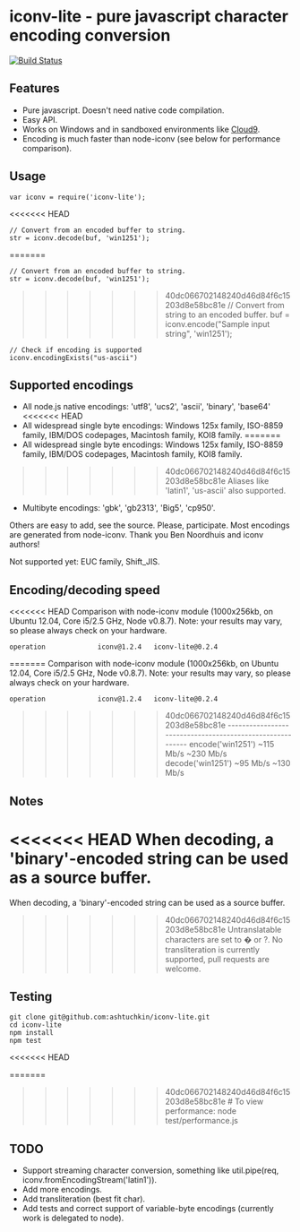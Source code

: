 iconv-lite - pure javascript character encoding conversion
======================================================================

[![Build Status](https://secure.travis-ci.org/ashtuchkin/iconv-lite.png?branch=master)](http://travis-ci.org/ashtuchkin/iconv-lite)

## Features

*   Pure javascript. Doesn't need native code compilation.
*   Easy API.
*   Works on Windows and in sandboxed environments like [Cloud9](http://c9.io).
*   Encoding is much faster than node-iconv (see below for performance comparison).

## Usage

    var iconv = require('iconv-lite');
<<<<<<< HEAD

    // Convert from an encoded buffer to string.
    str = iconv.decode(buf, 'win1251');

=======
    
    // Convert from an encoded buffer to string.
    str = iconv.decode(buf, 'win1251');
    
>>>>>>> 40dc066702148240d46d84f6c15203d8e58bc81e
    // Convert from string to an encoded buffer.
    buf = iconv.encode("Sample input string", 'win1251');

    // Check if encoding is supported
    iconv.encodingExists("us-ascii")


## Supported encodings

*   All node.js native encodings: 'utf8', 'ucs2', 'ascii', 'binary', 'base64'
<<<<<<< HEAD
*   All widespread single byte encodings: Windows 125x family, ISO-8859 family,
    IBM/DOS codepages, Macintosh family, KOI8 family.
=======
*   All widespread single byte encodings: Windows 125x family, ISO-8859 family, 
    IBM/DOS codepages, Macintosh family, KOI8 family. 
>>>>>>> 40dc066702148240d46d84f6c15203d8e58bc81e
    Aliases like 'latin1', 'us-ascii' also supported.
*   Multibyte encodings: 'gbk', 'gb2313', 'Big5', 'cp950'.

Others are easy to add, see the source. Please, participate.
Most encodings are generated from node-iconv. Thank you Ben Noordhuis and iconv authors!

Not supported yet: EUC family, Shift_JIS.


## Encoding/decoding speed

<<<<<<< HEAD
Comparison with node-iconv module (1000x256kb, on Ubuntu 12.04, Core i5/2.5 GHz, Node v0.8.7).
Note: your results may vary, so please always check on your hardware.

    operation             iconv@1.2.4   iconv-lite@0.2.4
=======
Comparison with node-iconv module (1000x256kb, on Ubuntu 12.04, Core i5/2.5 GHz, Node v0.8.7). 
Note: your results may vary, so please always check on your hardware.

    operation             iconv@1.2.4   iconv-lite@0.2.4 
>>>>>>> 40dc066702148240d46d84f6c15203d8e58bc81e
    ----------------------------------------------------------
    encode('win1251')     ~115 Mb/s     ~230 Mb/s
    decode('win1251')     ~95 Mb/s      ~130 Mb/s


## Notes

<<<<<<< HEAD
When decoding, a 'binary'-encoded string can be used as a source buffer.
=======
When decoding, a 'binary'-encoded string can be used as a source buffer.  
>>>>>>> 40dc066702148240d46d84f6c15203d8e58bc81e
Untranslatable characters are set to � or ?. No transliteration is currently supported, pull requests are welcome.

## Testing

    git clone git@github.com:ashtuchkin/iconv-lite.git
    cd iconv-lite
    npm install
    npm test
<<<<<<< HEAD

=======
    
>>>>>>> 40dc066702148240d46d84f6c15203d8e58bc81e
    # To view performance:
    node test/performance.js

## TODO

*   Support streaming character conversion, something like util.pipe(req, iconv.fromEncodingStream('latin1')).
*   Add more encodings.
*   Add transliteration (best fit char).
*   Add tests and correct support of variable-byte encodings (currently work is delegated to node).
